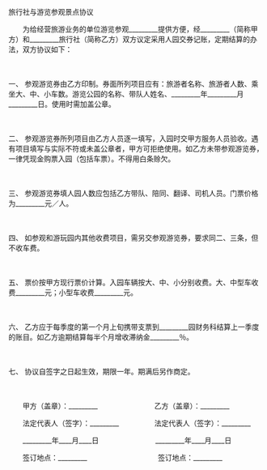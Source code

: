 



旅行社与游览参观景点协议



 

　　为给经营旅游业务的单位游览参观_________提供方便，经_________（简称甲方）和_________旅行社（简称乙方）双方议定采用人园交券记账，定期结算的办法，双方协议如下：

　　

一、
参观游览券由乙方印制。券面所列项目应有：旅游者名称、旅游者人数、乘坐大、中、小车数。游览公园的名称、带队人姓名、_________年_________月_________日。使用时需加盖公章。

　　

二、
参观游览券所列项目由乙方人员逐一填写，入园时交甲方服务人员验收。遇有项目填写与实际不符或未盖公章者，甲方可拒绝使用。如乙方未带参观游览券，一律凭现金购票入园（包括车票）。不得用白条赊欠。

　　

三、
参观游览券填人园人数应包括乙方带队、陪同、翻译、司机人员。门票价格为_________元／人。

　　

四、
如参观和游玩园内其他收费项目，需另交参观游览券，要求同二、三条，但不收车费。

　　

五、
票价按甲方现行票价计算。入园车辆按大、中、小分别收费。大、中型车收费_________元；小型车收费_________元。

　　

六、
乙方应于每季度的第一个月上旬携带支票到_________园财务科结算上一季度的账目。如乙方逾期结算每半个月增收滞纳金_________％。

　　

七、
协议自签字之日起生效，期限一年。期满后另作商定。　

　　　

　　甲方（盖章）：_________　　　　　　　　乙方（盖章）：_________　　

　　法定代表人（签字）：_________　　　　　法定代表人（签字）：_________

　　_________年____月____日　　　　　　　　_________年____月____日　　

　　签订地点：_________　　　　　　　　　　签订地点：_________